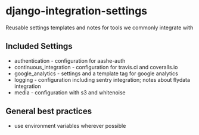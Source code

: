# django-integration-settings

Reusable settings templates and notes for tools we commonly integrate with

## Included Settings

- authentication - configuration for aashe-auth
- continuous_integration - configuration for travis.ci and coveralls.io
- google_analytics - settings and a template tag for google analytics
- logging - configuration including sentry integration; notes about flydata integration
- media - configuration with s3 and whitenoise

## General best practices

- use environment variables wherever possible
